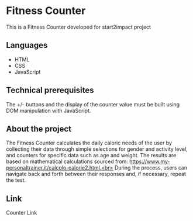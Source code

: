 # Fitness Counter

This is a Fitness Counter developed for start2impact project

## Languages

- HTML
- CSS
- JavaScript

## Technical prerequisites

The +/- buttons and the display of the counter value must be built using DOM manipulation with JavaScript.

## About the project

The Fitness Counter calculates the daily caloric needs of the user by collecting their data through simple selections for gender and activity level, and counters for specific data such as age and weight. The results are based on mathematical calculations sourced from: https://www.my-personaltrainer.it/calcolo-calorie2.html.<br>
During the process, users can navigate back and forth between their responses and, if necessary, repeat the test.

## Link

Counter Link

